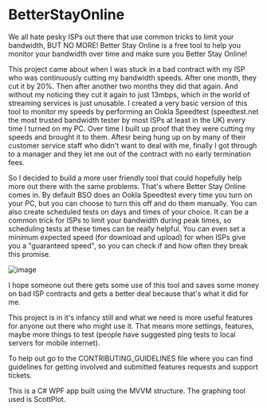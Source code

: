 # BetterStayOnline

We all hate pesky ISPs out there that use common tricks to limit your bandwidth, BUT NO MORE! Better Stay Online is a free tool to help you monitor your bandwidth over time and make sure you Better Stay Online!

This project came about when I was stuck in a bad contract with my ISP who was continuously cutting my bandwidth speeds. After one month, they cut it by 20%. Then after another two months they did that again. And without my noticing they cut it again to just 13mbps, which in the world of streaming services is just unusable. I created a very basic version of this tool to monitor my speeds by performing an Ookla Speedtest (speedtest.net the most trusted bandwidth tester by most ISPs at least in the UK) every time I turned on my PC. Over time I built up proof that they were cutting my speeds and brought it to them. Aftesr being hung up on by many of their customer service staff who didn't want to deal with me, finally I got through to a manager and they let me out of the contract with no early termination fees.

So I decided to build a more user friendly tool that could hopefully help more out there with the same problems. That's where Better Stay Online comes in. By default BSO does an Ookla Speedtest every time you turn on your PC, but you can choose to turn this off and do them manually. You can also create scheduled tests on days and times of your choice. It can be a common trick for ISPs to limit your bandwidth during peak times, so scheduling tests at these times can be really helpful. You can even set a minimum expected speed (for download and upload) for when ISPs give you a "guaranteed speed", so you can check if and how often they break this promise.

![image](https://user-images.githubusercontent.com/36111370/216768080-526d381b-1440-4d34-bc67-9e24a4307c4f.png)

I hope someone out there gets some use of this tool and saves some money on bad ISP contracts and gets a better deal because that's what it did for me. 

This project is in it's infancy still and what we need is more useful features for anyone out there who might use it. That means more settings, features, maybe more things to test (people have suggested ping tests to local servers for mobile internet). 

To help out go to the CONTRIBUTING_GUIDELINES file where you can find guidelines for getting involved and submitted features requests and support tickets.


This is a C# WPF app built using the MVVM structure. The graphing tool used is ScottPlot. 
